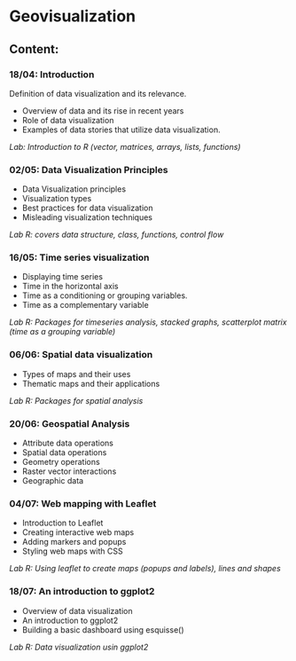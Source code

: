 # Geovisualization
## Content:
###  18/04: Introduction 
Definition of data visualization and its relevance. 
- Overview of data and its rise in recent years
- Role of data visualization
- Examples of data stories that utilize data visualization.
  
_Lab: Introduction to R (vector, matrices, arrays, lists, functions)_

### 02/05: Data Visualization Principles
- Data Visualization principles
- Visualization types
- Best practices for data visualization
- Misleading visualization techniques
  
_Lab R: covers data structure, class, functions, control flow_

### 16/05: Time series visualization
- Displaying time series
- Time in the horizontal axis
- Time as a conditioning or grouping variables.
- Time as a complementary variable
  
_Lab R: Packages for timeseries analysis, stacked graphs, scatterplot matrix (time as a grouping variable)_

### 06/06: Spatial data visualization
- Types of maps and their uses
- Thematic maps and their applications
  
_Lab R: Packages for spatial analysis_

### 20/06: Geospatial Analysis
- Attribute data operations
- Spatial data operations
- Geometry operations
- Raster vector interactions
- Geographic data

### 04/07: Web mapping with Leaflet
- Introduction to Leaflet
- Creating interactive web maps
- Adding markers and popups
- Styling web maps with CSS
  
_Lab R: Using leaflet to create maps (popups and labels), lines and shapes_

### 18/07: An introduction to ggplot2
- Overview of data visualization
- An introduction to ggplot2
- Building a basic dashboard using esquisse()
  
_Lab R: Data visualization usin ggplot2_
